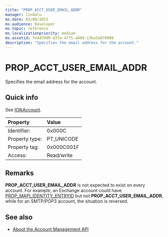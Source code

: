 ```yaml
---
title: "PROP_ACCT_USER_EMAIL_ADDR"
manager: lindalu
ms.date: 03/09/2015
ms.audience: Developer
ms.topic: reference
ms.localizationpriority: medium
ms.assetid: fe447899-d37a-4775-a09d-13ba3a878008
description: "Specifies the email address for the account."
---
```


# PROP_ACCT_USER_EMAIL_ADDR

Specifies the email address for the account.
  
## Quick info

See [IOlkAccount](iolkaccount.md).
  
|Property |Value |
|:-----|:-----|
|Identifier:  <br/> |0x000C  <br/> |
|Property type:  <br/> |PT_UNICODE  <br/> |
|Property tag:  <br/> |0x000C001F  <br/> |
|Access:  <br/> |Read/write  <br/> |
   
## Remarks

 **PROP_ACCT_USER_EMAIL_ADDR** is not expected to exist on every account. For example, an Exchange account could have [PROP_MAPI_IDENTITY_ENTRYID](prop_mapi_identity_entryid.md) but not **PROP_ACCT_USER_EMAIL_ADDR**, while for an SMTP/POP3 account, the situation is reversed.
  
## See also

- [About the Account Management API](about-the-account-management-api.md)

